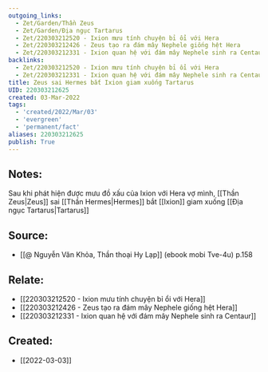 ```yaml
---
outgoing_links:
  - Zet/Garden/Thần Zeus
  - Zet/Garden/Địa ngục Tartarus
  - Zet/220303212520 - Ixion mưu tính chuyện bỉ ổi với Hera
  - Zet/220303212426 - Zeus tạo ra đám mây Nephele giống hệt Hera
  - Zet/220303212331 - Ixion quan hệ với đám mây Nephele sinh ra Centaur
backlinks:
  - Zet/220303212520 - Ixion mưu tính chuyện bỉ ổi với Hera
  - Zet/220303212331 - Ixion quan hệ với đám mây Nephele sinh ra Centaur
title: Zeus sai Hermes bắt Ixion giam xuống Tartarus
UID: 220303212625
created: 03-Mar-2022
tags:
  - 'created/2022/Mar/03'
  - 'evergreen'
  - 'permanent/fact'
aliases: 220303212625
publish: True
---
```

## Notes:
Sau khi phát hiện được mưu đồ xấu của Ixion với Hera vợ mình, [[Thần Zeus|Zeus]] sai [[Thần Hermes|Hermes]] bắt [[Ixion]] giam xuống [[Địa ngục Tartarus|Tartarus]]

## Source:
- [[@ Nguyễn Văn Khỏa, Thần thoại Hy Lạp]] (ebook mobi Tve-4u) p.158

## Relate:
- [[220303212520 - Ixion mưu tính chuyện bỉ ổi với Hera]]
- [[220303212426 - Zeus tạo ra đám mây Nephele giống hệt Hera]]
- [[220303212331 - Ixion quan hệ với đám mây Nephele sinh ra Centaur]]
## Created:
- [[2022-03-03]]

